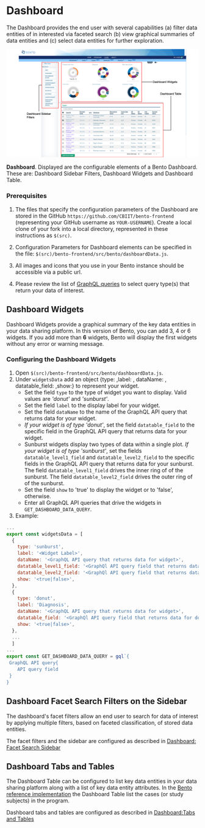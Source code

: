 # Dashboard
The Dashboard provides the end user with several capabilities (a) filter data entities of in interested via faceted search (b) view graphical summaries of data entities and (c) select data entities for further exploration.

![Dashboard Elements](../assets/dashboard.png)

**Dashboard**. Displayed are the configurable elements of a Bento Dashboard. These are: Dashboard Sidebar Filters, Dashboard Widgets and Dashboard Table.

### Prerequisites

1. The files that specify the configuration parameters of the Dashboard are stored in the GitHub `https://github.com/CBIIT/bento-frontend` (representing your GitHub username as `YOUR-USERNAME`). Create a local clone of your fork into a local directory, represented in these instructions as `$(src)`.

2. Configuration Parameters for Dashboard elements can be specified in the file: `$(src)/bento-frontend/src/bento/dashboardData.js`.

3. All images and icons that you use in your Bento instance should be accessible via a public url. 

4. Please review the list of [GraphQL queries](https://github.com/CBIIT/bento-backend/blob/master/src/main/resources/graphql/bento-extended-doc.graphql) to select query type(s) that return your data of interest.




## Dashboard Widgets
Dashboard Widgets provide a graphical summary of the key data entities in your data sharing platform. In this version of Bento, you can add 3, 4 or 6 widgets. If you add more than **6** widgets, Bento will display the first widgets without any error or warning message.

### Configuring the Dashboard Widgets

1. Open `$(src)/bento-frontend/src/bento/dashboardData.js`.
2. Under `widgetsData` add an object {type: ,label: , dataName: , datatable_field: ,show:} to represent your widget.
	* Set the field `type` to the type of widget you want to display. Valid values are *'donut'* and *'sunburst'*.
	* Set the field `label` to the display label for your widget.
	* Set the field `dataName` to the name of the GraphQL API query that returns data for your widget.
	* *If your widget is of type 'donut'*, set the field `datatable_field` to the specific field in the GraphQL API query that returns data for your widget.
	* Sunburst widgets display two types of data within a single plot. *If your widget is of type 'sunburst'*, set the fields `datatable_level1_field` and `datatable_level2_field` to the specific fields in the GraphQL API query that returns data for your sunburst. The field `datatable_level1_field` drives the inner ring of of the sunburst. The field `datatable_level2_field` drives the outer ring of of the sunburst. 
	* Set the field `show` to 'true' to display the widget or to 'false', otherwise.
	* Enter all GraphQL API queries that drive the widgets in `GET_DASHBOARD_DATA_QUERY`.
3. Example:

```javascript
...
export const widgetsData = [
  {
    type: 'sunburst',
    label: '<Widget Label>',
    dataName: '<GraphQL API query that returns data for widget>',
    datatable_level1_field: '<GraphQl API query field that returns data for inner ring of sunburst>',
    datatable_level2_field: '<GraphQl API query field that returns data for outer ring of sunburst>',
    show: '<true|false>',
  },
  {
    type: 'donut',
    label: 'Diagnosis',
    dataName: '<GraphQL API query that returns data for widget>',
    datatable_field: '<GraphQl API query field that returns data for donut>',
    show: '<true|false>',
  },
  ...
  ]
...
export const GET_DASHBOARD_DATA_QUERY = gql`{
 GraphQL API query{
 	API query field
 }
}  
```





## Dashboard Facet Search Filters on the Sidebar

The dashboard's facet filters allow an end user to search for data of interest by applying multiple filters, based on faceted classification, of stored data entities.

The facet filters and the sidebar are configured as described in [Dashboard: Facet Search Sidebar](dashboard-facet-search-sidebar.md)



## Dashboard Tabs and Tables

The Dashboard Table can be configured to list key data entities in your data sharing platform along with a list of key data entity attributes. In the [Bento reference implementation](https://dev.bento-tools.org/#/cases) the Dashboard Table list the cases (or study subjects) in the program.

Dashboard tabs and tables are configured as described in [Dashboard:Tabs and Tables](dashboard-tabs.md)

